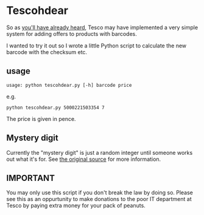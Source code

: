 Tescohdear
==========

So as
[you'll have already heard](http://mtdevans.com/projects/barcode/),
Tesco may have implemented a very simple system for adding offers to
products with barcodes.

I wanted to try it out so I wrote a little Python script to calculate
the new barcode with the checksum etc.

## usage

    usage: python tescohdear.py [-h] barcode price

e.g.

    python tescohdear.py 5000221503354 7

The price is given in pence.

## Mystery digit

Currently the "mystery digit" is just a random integer until someone
works out what it's for. See
[the original source](http://mtdevans.com/projects/barcode/) for more
information.

IMPORTANT
---------

You may only use this script if you don't break the law by doing
so. Please see this as an oppurtunity to make donations to the poor IT
department at Tesco by paying extra money for your pack of peanuts.
